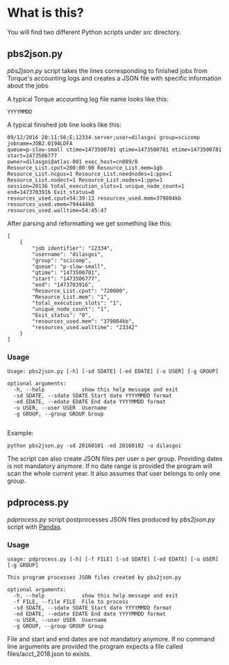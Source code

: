# What is this?

You will find two different Python scripts under *src* directory.

## pbs2json.py

*pbs2json.py* script takes the lines corresponding to finished jobs from Torque's accounting logs and creates a JSON file with specific information about the jobs

A typical Torque accounting log file name looks like this:

`YYYYMMDD`

A typical finished job line looks like this:

~~~~
09/12/2016 20:11:56;E;12334.server;user=dilasgoi group=scicomp jobname=JOB2.0194LDFA 
queue=p-slow-small ctime=1473500781 qtime=1473500781 etime=1473500781 start=1473506777 
owner=dilasgoi@atlas-001 exec_host=cn089/8 Resource_List.cput=200:00:00 Resource_List.mem=1gb 
Resource_List.ncpus=1 Resource_List.neednodes=1:ppn=1 Resource_List.nodect=1 Resource_List.nodes=1:ppn=1 
session=20136 total_execution_slots=1 unique_node_count=1 end=1473703916 Exit_status=0 
resources_used.cput=54:39:13 resources_used.mem=379804kb resources_used.vmem=794444kb
resources_used.walltime=54:45:47
~~~~

After parsing and reformatting we get something like this:

~~~~
[
    {
        "job identifier": "12334",
        "username": "dilasgoi",
        "group": "scicomp",
        "queue": "p-slow-small",
        "qtime": "1473500781",
        "start": "1473506777",
        "end": "1473703916",
        "Resource_List.cput": "720000",
        "Resource_List.mem": "1",
        "total_execution_slots": "1",
        "unique_node_count": "1",
        "Exit_status": "0",
        "resources_used.mem": "379804kb",
        "resources_used.walltime": "23342"
    }
]

~~~~

### Usage

~~~~
Usage: pbs2json.py [-h] [-sd SDATE] [-ed EDATE] [-u USER] [-g GROUP]

optional arguments:
  -h, --help            show this help message and exit
  -sd SDATE, --sdate SDATE Start date YYYYMMDD format
  -ed EDATE, --edate EDATE End date YYYYMMDD format
  -u USER, --user USER  Username
  -g GROUP, --group GROUP Group
		
~~~~

Example:

`python pbs2json.py -sd 20160101 -ed 20160102 -u dilasgoi`

The script can also create JSON files per user o per group. Providing dates is not mandatory anymore. If no date range is provided the program will scan the whole current year. It also assumes that user belongs to only one group.

## pdprocess.py

*pdprocess.py* script postprocesses JSON files produced by *pbs2json.py* script with [Pandas](https://pandas.pydata.org/).

### Usage

~~~~
usage: pdprocess.py [-h] [-f FILE] [-sd SDATE] [-ed EDATE] [-u USER] [-g GROUP]

This program processes JSON files created by pbs2json.py

optional arguments:
  -h, --help            show this help message and exit
  -f FILE, --file FILE  File to process
  -sd SDATE, --sdate SDATE Start date YYYYMMDD format
  -ed EDATE, --edate EDATE End date YYYYMMDD format
  -u USER, --user USER  Username
  -g GROUP, --group GROUP Group

~~~~

File and start and end dates are not mandatory anymore. If no command line arguments are provided the program expects a file called files/acct_2018.json to exists. 



